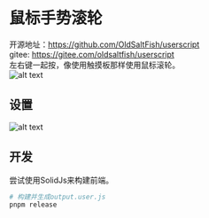 # 鼠标手势滚轮
开源地址：https://github.com/OldSaltFish/userscript  
gitee: https://gitee.com/oldsaltfish/userscript  
左右键一起按，像使用触摸板那样使用鼠标滚轮。  
![alt text](./img/PixPin_2025-06-05_15-19-59.gif)
## 设置

![alt text](./img/PixPin_2025-06-05_15-24-06.gif)

## 开发
尝试使用SolidJs来构建前端。  

```bash
# 构建并生成output.user.js
pnpm release
```
